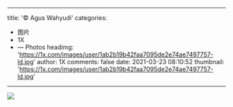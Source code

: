 
---
title: '© Agus Wahyudi'
categories: 
 - 图片
 - 1X
 - — Photos
headimg: 'https://1x.com/images/user/1ab2b19b42faa7095de2e74ae7497757-ld.jpg'
author: 1X
comments: false
date: 2021-03-23 08:10:52
thumbnail: 'https://1x.com/images/user/1ab2b19b42faa7095de2e74ae7497757-ld.jpg'
---

<div>   
<img src="https://1x.com/images/user/1ab2b19b42faa7095de2e74ae7497757-ld.jpg" referrerpolicy="no-referrer">  
</div>
            